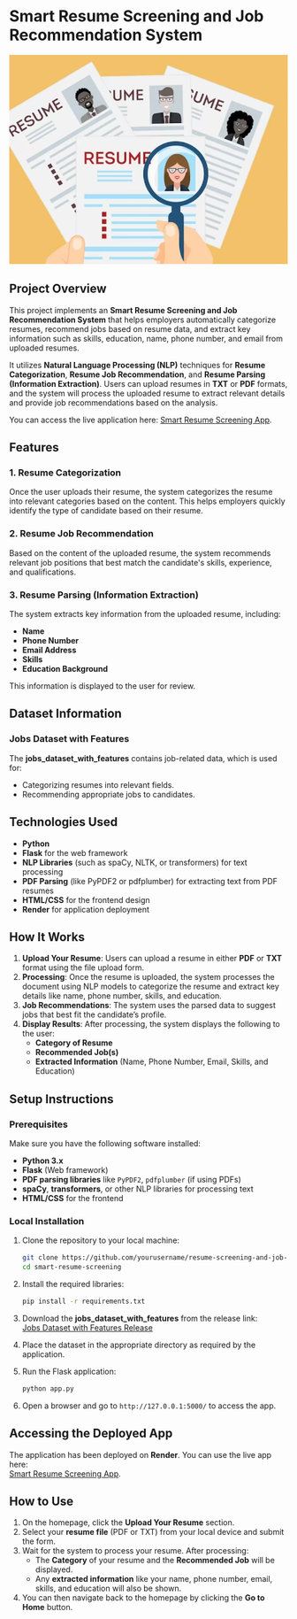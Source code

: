 
# Smart Resume Screening and Job Recommendation System
<img src="Image/resume_image.webp" alt="Overview of Mood Analysis Flow" title="Overview of Mood Analysis Flow" width="600">


## Project Overview

This project implements an **Smart Resume Screening and Job Recommendation System** that helps employers automatically categorize resumes, recommend jobs based on resume data, and extract key information such as skills, education, name, phone number, and email from uploaded resumes.

It utilizes **Natural Language Processing (NLP)** techniques for **Resume Categorization**, **Resume Job Recommendation**, and **Resume Parsing (Information Extraction)**. Users can upload resumes in **TXT** or **PDF** formats, and the system will process the uploaded resume to extract relevant details and provide job recommendations based on the analysis.

You can access the live application here: [Smart Resume Screening App](https://resume-screening-and-job-recommendation.onrender.com/).

## Features

### 1. Resume Categorization
Once the user uploads their resume, the system categorizes the resume into relevant categories based on the content. This helps employers quickly identify the type of candidate based on their resume.

### 2. Resume Job Recommendation
Based on the content of the uploaded resume, the system recommends relevant job positions that best match the candidate's skills, experience, and qualifications.

### 3. Resume Parsing (Information Extraction)
The system extracts key information from the uploaded resume, including:
- **Name**
- **Phone Number**
- **Email Address**
- **Skills**
- **Education Background**

This information is displayed to the user for review.

## Dataset Information

### Jobs Dataset with Features
The **jobs_dataset_with_features** contains job-related data, which is used for:
- Categorizing resumes into relevant fields.
- Recommending appropriate jobs to candidates.

## Technologies Used

- **Python**
- **Flask** for the web framework
- **NLP Libraries** (such as spaCy, NLTK, or transformers) for text processing
- **PDF Parsing** (like PyPDF2 or pdfplumber) for extracting text from PDF resumes
- **HTML/CSS** for the frontend design
- **Render** for application deployment

## How It Works

1. **Upload Your Resume**: Users can upload a resume in either **PDF** or **TXT** format using the file upload form.
2. **Processing**: Once the resume is uploaded, the system processes the document using NLP models to categorize the resume and extract key details like name, phone number, skills, and education.
3. **Job Recommendations**: The system uses the parsed data to suggest jobs that best fit the candidate’s profile.
4. **Display Results**: After processing, the system displays the following to the user:
   - **Category of Resume**
   - **Recommended Job(s)**
   - **Extracted Information** (Name, Phone Number, Email, Skills, and Education)

## Setup Instructions

### Prerequisites

Make sure you have the following software installed:
- **Python 3.x**
- **Flask** (Web framework)
- **PDF parsing libraries** like `PyPDF2`, `pdfplumber` (if using PDFs)
- **spaCy**, **transformers**, or other NLP libraries for processing text
- **HTML/CSS** for the frontend

### Local Installation

1. Clone the repository to your local machine:
    ```bash
    git clone https://github.com/yourusername/resume-screening-and-job-recommendation.git
    cd smart-resume-screening
    ```

2. Install the required libraries:
    ```bash
    pip install -r requirements.txt
    ```

3. Download the **jobs_dataset_with_features** from the release link:  
   [Jobs Dataset with Features Release](https://github.com/Lathacharujenny/Resume-Screening-and-Job-Recommendation/releases/download/jobs_dataset_with_features/jobs_dataset_with_features.csv)

4. Place the dataset in the appropriate directory as required by the application.

5. Run the Flask application:
    ```bash
    python app.py
    ```

6. Open a browser and go to `http://127.0.0.1:5000/` to access the app.

## Accessing the Deployed App

The application has been deployed on **Render**. You can use the live app here:  
[Smart Resume Screening App](https://resume-screening-and-job-recommendation.onrender.com/).

## How to Use

1. On the homepage, click the **Upload Your Resume** section.
2. Select your **resume file** (PDF or TXT) from your local device and submit the form.
3. Wait for the system to process your resume. After processing:
   - The **Category** of your resume and the **Recommended Job** will be displayed.
   - Any **extracted information** like your name, phone number, email, skills, and education will also be shown.
4. You can then navigate back to the homepage by clicking the **Go to Home** button.


